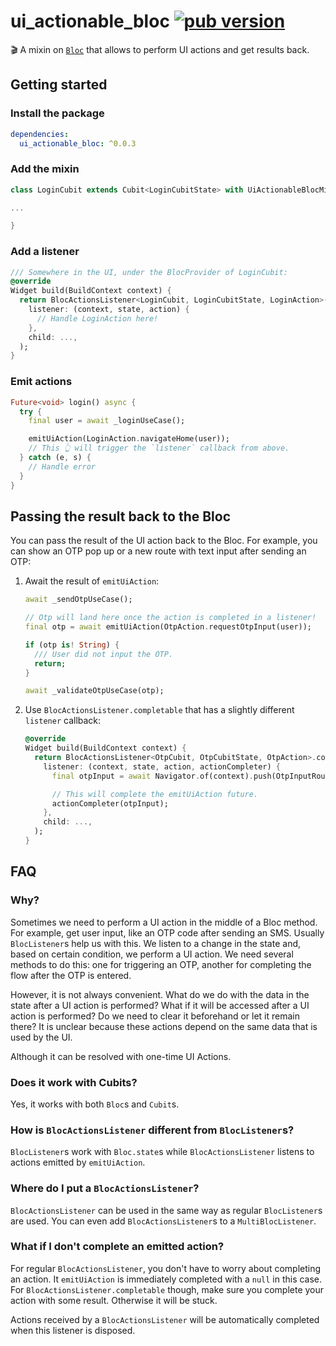 # ui_actionable_bloc [![pub version][pub-version-img]][pub-version-url]

🎬 A mixin on [`Bloc`](https://pub.dev/packages/bloc) that allows to perform UI actions and get results back.

## Getting started

### Install the package

```yaml
dependencies:
  ui_actionable_bloc: ^0.0.3
```

### Add the mixin

```dart
class LoginCubit extends Cubit<LoginCubitState> with UiActionableBlocMixin<LoginCubitState, LoginAction> {

...

}
```

### Add a listener

```dart
/// Somewhere in the UI, under the BlocProvider of LoginCubit:
@override
Widget build(BuildContext context) {
  return BlocActionsListener<LoginCubit, LoginCubitState, LoginAction>(
    listener: (context, state, action) {
      // Handle LoginAction here!
    },
    child: ...,
  );
}
```

### Emit actions

```dart
Future<void> login() async {
  try {
    final user = await _loginUseCase();

    emitUiAction(LoginAction.navigateHome(user));
    // This 👆 will trigger the `listener` callback from above.
  } catch (e, s) {
    // Handle error
  }
}
```

## Passing the result back to the Bloc

You can pass the result of the UI action back to the Bloc. For example, you can show an OTP pop up or a new route with text input after sending an OTP:

1. Await the result of `emitUiAction`:

   ```dart
   await _sendOtpUseCase();

   // Otp will land here once the action is completed in a listener!
   final otp = await emitUiAction(OtpAction.requestOtpInput(user));

   if (otp is! String) {
     /// User did not input the OTP.
     return;
   }

   await _validateOtpUseCase(otp);
   ```

2. Use `BlocActionsListener.completable` that has a slightly different `listener` callback:

   ```dart
   @override
   Widget build(BuildContext context) {
     return BlocActionsListener<OtpCubit, OtpCubitState, OtpAction>.completable(
       listener: (context, state, action, actionCompleter) {
         final otpInput = await Navigator.of(context).push(OtpInputRoute());

         // This will complete the emitUiAction future.
         actionCompleter(otpInput);
       },
       child: ...,
     );
   }
   ```

## FAQ

### Why?

Sometimes we need to perform a UI action in the middle of a Bloc method. For example, get user input, like an OTP code after sending an SMS. Usually `BlocListener`s help us with this. We listen to a change in the state and, based on certain condition, we perform a UI action. We need several methods to do this: one for triggering an OTP, another for completing the flow after the OTP is entered.

However, it is not always convenient. What do we do with the data in the state after a UI action is performed? What if it will be accessed after a UI action is performed? Do we need to clear it beforehand or let it remain there? It is unclear because these actions depend on the same data that is used by the UI.

Although it can be resolved with one-time UI Actions.

### Does it work with Cubits?

Yes, it works with both `Bloc`s and `Cubit`s.

### How is `BlocActionsListener` different from `BlocListener`s?

`BlocListener`s work with `Bloc.state`s while `BlocActionsListener` listens to actions emitted by `emitUiAction`.

### Where do I put a `BlocActionsListener`?

`BlocActionsListener` can be used in the same way as regular `BlocListener`s are used. You can even add `BlocActionsListener`s to a `MultiBlocListener`.

### What if I don't complete an emitted action?

For regular `BlocActionsListener`, you don't have to worry about completing an action. It `emitUiAction` is immediately completed with a `null` in this case. For `BlocActionsListener.completable` though, make sure you complete your action with some result. Otherwise it will be stuck.

Actions received by a `BlocActionsListener` will be automatically completed when this listener is disposed.

<!-- References -->
[pub-version-img]: https://img.shields.io/badge/pub-v0.0.3-0175c2?logo=flutter
[pub-version-url]: https://pub.dev/packages/ui_actionable_bloc
